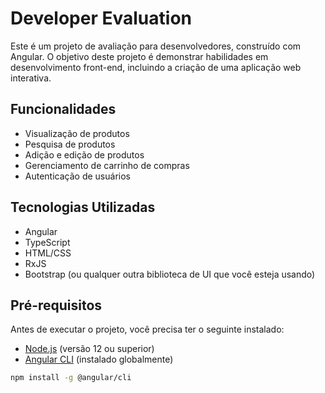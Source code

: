 # Developer Evaluation

Este é um projeto de avaliação para desenvolvedores, construído com Angular. O objetivo deste projeto é demonstrar habilidades em desenvolvimento front-end, incluindo a criação de uma aplicação web interativa.

## Funcionalidades

- Visualização de produtos
- Pesquisa de produtos
- Adição e edição de produtos
- Gerenciamento de carrinho de compras
- Autenticação de usuários

## Tecnologias Utilizadas

- Angular
- TypeScript
- HTML/CSS
- RxJS
- Bootstrap (ou qualquer outra biblioteca de UI que você esteja usando)

## Pré-requisitos

Antes de executar o projeto, você precisa ter o seguinte instalado:

- [Node.js](https://nodejs.org/) (versão 12 ou superior)
- [Angular CLI](https://angular.io/cli) (instalado globalmente)

```bash
npm install -g @angular/cli

